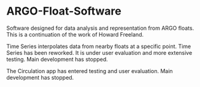 # ARGO-Float-Software
Software designed for data analysis and representation from ARGO floats. This is a continuation of the work of Howard Freeland.

Time Series interpolates data from nearby floats at a specific point. Time Series has been reworked. It is under user evaluation and more extensive testing. Main development has stopped. 

The Circulation app has entered testing and user evaluation. Main development has stopped. 
